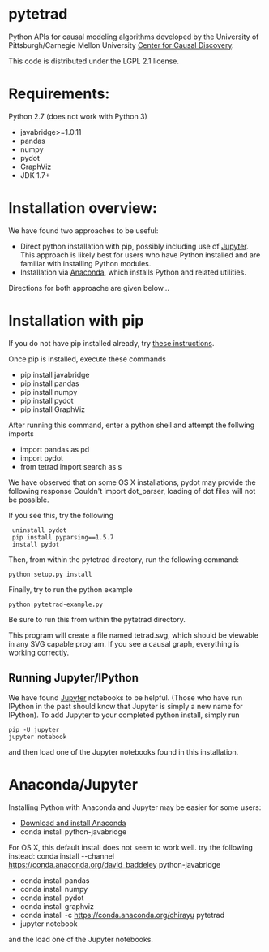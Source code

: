 pytetrad
========
Python APIs for causal modeling algorithms developed by the University of Pittsburgh/Carnegie Mellon University [Center for Causal Discovery](http://www.ccd.pitt.edu). 


This code is distributed under the LGPL 2.1 license.

Requirements:
============

Python 2.7 (does not work with Python 3)
* javabridge>=1.0.11
* pandas
* numpy 
* pydot
* GraphViz
* JDK 1.7+

Installation overview:
======================
We have found two approaches to be useful:
* Direct python installation with pip, possibly including use of [Jupyter](http://jupyter.org/). This approach is likely best for users who have Python installed and are familiar with installing Python modules.
* Installation via [Anaconda](https://www.continuum.io/downloads), which  installs Python and related utilities.

Directions for both approache are given below...

Installation with pip
=====================

If you do not have pip installed already, try [these instructions](https://pip.pypa.io/en/stable/installing/).

Once pip is installed, execute these commands

* pip install javabridge
* pip install pandas
* pip install numpy
* pip install pydot
* pip install GraphViz


After running this command, enter a python shell and attempt the follwing imports
 * import pandas as pd
 * import pydot
 * from tetrad import search as s
 
We have observed that on some OS X installations, pydot may provide the following response
    Couldn't import dot_parser, loading of dot files will not be possible.

If you see this, try the following

     uninstall pydot
     pip install pyparsing==1.5.7
     install pydot


Then, from within the pytetrad directory, run the following command:

    python setup.py install

Finally, try to run the python example

    python pytetrad-example.py

Be sure to run this from within the pytetrad directory.

This program will create a file named tetrad.svg, which should be viewable in any SVG capable program. If you see a causal graph, everything is working correctly.

Running Jupyter/IPython
-----------------------

We have found [Jupyter](http://jupyter.org/) notebooks to be helpful. (Those who have run IPython in the past should know that Jupyter is simply a new name for IPython). To add Jupyter to your completed python install, simply run

    pip -U jupyter
    jupyter notebook
 
 
 and then load one of the Jupyter notebooks found in this installation. 

Anaconda/Jupyter
================

Installing Python with Anaconda and Jupyter may be easier for some users:

* [Download and install Anaconda](https://www.continuum.io/downloads)
* conda install python-javabridge

For OS X, this default install does not seem to work well. try the following instead:
        conda install --channel https://conda.anaconda.org/david_baddeley python-javabridge

* conda install pandas  
* conda install numpy
* conda install pydot
* conda install graphviz 
* conda install -c https://conda.anaconda.org/chirayu pytetrad 
* jupyter notebook

and the load one of the Jupyter notebooks.

